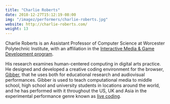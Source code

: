 ```yaml
---
title: "Charlie Roberts"
date: 2018-12-27T15:12:19-08:00
img: "/imagez/performers/charlie-roberts.jpg"
website: http://charlie-roberts.com/
weight: 13
---
```


Charlie Roberts is an Assistant Professor of Computer Science at Worcester Polytechnic Institute, with an affiliation in the <a href="https://www.wpi.edu/academics/departments/interactive-media-game-development" target="_blank" class="bold underline">Interactive Media & Game Development program</a>.

His research examines human-centered computing in digital arts practice. He designed and developed a creative coding environment for the browser, <a href="http://www.charlie-roberts.com/gibber" target="_blank" class="underline bold">Gibber</a>, that he uses both for educational research and audiovisual performances. Gibber is used to teach computational media to middle school, high school and university students in locations around the world, and he has performed with it throughout the US, UK and Asia in the experimental performance genre known as <a href="http://en.wikipedia.org/wiki/Live_coding" taregt="_blank" class="underline bold">live coding</a>.
